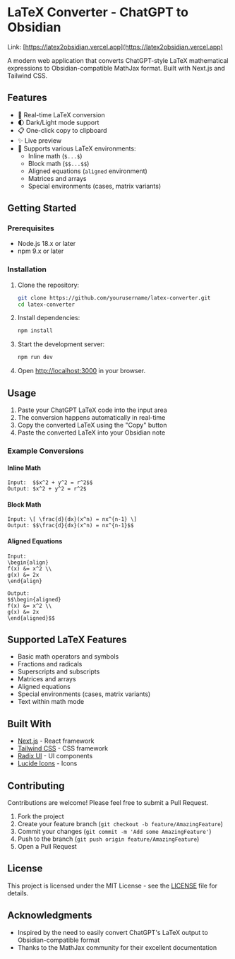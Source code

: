 
# LaTeX Converter - ChatGPT to Obsidian

Link: [https://latex2obsidian.vercel.app](https://latex2obsidian.vercel.app)

A modern web application that converts ChatGPT-style LaTeX mathematical expressions to Obsidian-compatible MathJax format. Built with Next.js and Tailwind CSS.

## Features

- 🔄 Real-time LaTeX conversion
- 🌓 Dark/Light mode support
- 📋 One-click copy to clipboard
- ✨ Live preview
- 🎯 Supports various LaTeX environments:
  - Inline math (`$...$`)
  - Block math (`$$...$$`)
  - Aligned equations (`aligned` environment)
  - Matrices and arrays
  - Special environments (cases, matrix variants)

## Getting Started

### Prerequisites

- Node.js 18.x or later
- npm 9.x or later

### Installation

1. Clone the repository:
   ```bash
   git clone https://github.com/yourusername/latex-converter.git
   cd latex-converter
   ```

2. Install dependencies:
   ```bash
   npm install
   ```

3. Start the development server:
   ```bash
   npm run dev
   ```

4. Open [http://localhost:3000](http://localhost:3000) in your browser.

## Usage

1. Paste your ChatGPT LaTeX code into the input area
2. The conversion happens automatically in real-time
3. Copy the converted LaTeX using the "Copy" button
4. Paste the converted LaTeX into your Obsidian note

### Example Conversions

#### Inline Math
```
Input:  $$x^2 + y^2 = r^2$$
Output: $x^2 + y^2 = r^2$
```

#### Block Math
```
Input: \[ \frac{d}{dx}(x^n) = nx^{n-1} \]
Output: $$\frac{d}{dx}(x^n) = nx^{n-1}$$
```

#### Aligned Equations
```
Input:
\begin{align}
f(x) &= x^2 \\
g(x) &= 2x
\end{align}

Output:
$$\begin{aligned}
f(x) &= x^2 \\
g(x) &= 2x
\end{aligned}$$
```

## Supported LaTeX Features

- Basic math operators and symbols
- Fractions and radicals
- Superscripts and subscripts
- Matrices and arrays
- Aligned equations
- Special environments (cases, matrix variants)
- Text within math mode

## Built With

- [Next.js](https://nextjs.org/) - React framework
- [Tailwind CSS](https://tailwindcss.com/) - CSS framework
- [Radix UI](https://www.radix-ui.com/) - UI components
- [Lucide Icons](https://lucide.dev/) - Icons

## Contributing

Contributions are welcome! Please feel free to submit a Pull Request.

1. Fork the project
2. Create your feature branch (`git checkout -b feature/AmazingFeature`)
3. Commit your changes (`git commit -m 'Add some AmazingFeature'`)
4. Push to the branch (`git push origin feature/AmazingFeature`)
5. Open a Pull Request

## License

This project is licensed under the MIT License - see the [LICENSE](LICENSE) file for details.

## Acknowledgments

- Inspired by the need to easily convert ChatGPT's LaTeX output to Obsidian-compatible format
- Thanks to the MathJax community for their excellent documentation
